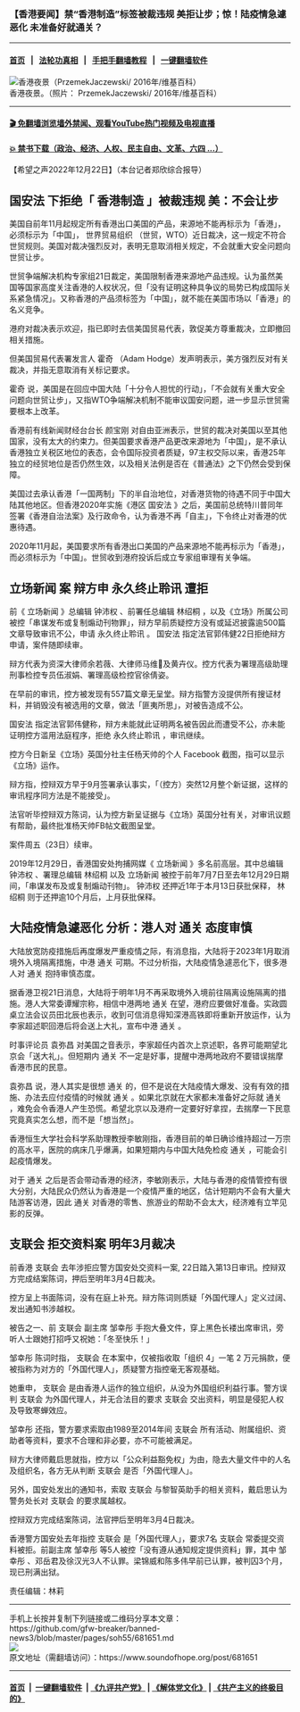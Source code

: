 ### 【香港要闻】禁“香港制造”标签被裁违规 美拒让步；惊！陆疫情急遽恶化 未准备好就通关？
------------------------

#### [首页](https://github.com/gfw-breaker/banned-news3/blob/master/README.md) &nbsp;&nbsp;|&nbsp;&nbsp; [法轮功真相](https://github.com/begood0513/basic/blob/master/README.md)  &nbsp;&nbsp;|&nbsp;&nbsp; [手把手翻墙教程](https://github.com/gfw-breaker/guides/wiki)  &nbsp;&nbsp;|&nbsp;&nbsp; [一键翻墙软件](https://github.com/gfw-breaker/nogfw/blob/master/README.md)  



<div><img alt="香港夜景（PrzemekJaczewski/ 2016年/维基百科）" src="https://img.soundofhope.org/2022-07/hong_kong_night_skyline_from_lugard_road-1658955983079.jpg"/>
<br/><figcaption class="caption">
 香港夜景。（照片： PrzemekJaczewski/ 2016年/维基百科）
</figcaption></div><hr/>

#### [ 🎬  免翻墙浏览墙外禁闻、观看YouTube热门视频及电视直播](https://github.com/gfw-breaker/HelloWorld)

#### [ 💥  禁书下载（政治、经济、人权、民主自由、文革、六四 ...）](https://github.com/gfw-breaker/books/blob/master/README.md)

<div><div class="Content__Wrapper sc-1bvya0-0 elmmKw article_body" itemprop="articleBody">
 <div id="post_place_1">
 </div>
 <p class="meta-top">
  <span class="meta">
   【希望之声2022年12月22日】（本台记者郑欣综合报导）
  </span>
 </p>
 <h2>
  <strong>
   <ok href="/term/99050">
    国安法
   </ok>
   下拒绝「
   <ok href="/term/348592">
    香港制造
   </ok>
   」被裁违规 美：不会让步
  </strong>
 </h2>
 <p>
  美国自前年11月起规定所有香港出口美国的产品，来源地不能再标示为「香港」，必须标示为「中国」，
  <ok href="/term/2936">
   世界贸易组织
  </ok>
  （世贸，WTO）近日裁决，这一规定不符合世贸规则。美国对裁决强烈反对，表明无意取消相关规定，不会就重大安全问题向世贸让步。
 </p>
 <p>
  世贸争端解决机构专家组21日裁定，美国限制香港来源地产品违规。认为虽然美国等国家高度关注香港的人权状况，但「没有证明这种具争议的局势已构成国际关系紧急情况」。又称香港的产品须标签为「中国」，就不能在美国市场以「香港」的名义竞争。
 </p>
 <p>
  港府对裁决表示欢迎，指已即时去信美国贸易代表，敦促美方尊重裁决，立即撤回相关措施。
 </p>
 <p>
  但美国贸易代表署发言人
  <ok href="/term/820659">
   霍奇
  </ok>
  （Adam Hodge）发声明表示，美方强烈反对有关裁决，并指无意取消有关标记要求。
 </p>
 <p>
  <ok href="/term/820659">
   霍奇
  </ok>
  说，美国是在回应中国大陆「十分令人担忧的行动」，「不会就有关重大安全问题向世贸让步」，又指WTO争端解决机制不能审议国安问题，进一步显示世贸需要根本上改革。
 </p>
 <p>
  香港前有线新闻财经台台长
  <ok href="/term/735242">
   颜宝刚
  </ok>
  对自由亚洲表示，世贸的裁决对美国以至其他国家，没有太大的约束力。但美国要求香港产品更改来源地为「中国」，是不承认香港独立关税区地位的表态，会令国际投资者质疑，97主权交际以来，香港25年独立的经贸地位是否仍然生效，以及相关法例是否在《普通法》之下仍然会受到保障。
 </p>
 <p>
  美国过去承认香港「一国两制」下的半自治地位，对香港货物的待遇不同于中国大陆其他地区。但香港2020年实施《港区
  <ok href="/term/99050">
   国安法
  </ok>
  》之后，美国前总统特川普同年签署《香港自治法案》及行政命令，认为香港不再「自主」，下令终止对香港的优惠待遇。
 </p>
 <p>
  2020年11月起，美国要求所有香港出口美国的产品来源地不能再标示为「香港」，而必须标示为「中国」。世贸收到港府投诉后成立专家组审理有关争端。
 </p>
 <h2>
  <strong>
   <ok href="/term/564227">
    立场新闻
   </ok>
   案 辩方申
   <ok href="/term/807390">
    永久终止聆讯
   </ok>
   遭拒
  </strong>
 </h2>
 <p>
  前《
  <ok href="/term/564227">
   立场新闻
  </ok>
  》总编辑
  <ok href="/term/672404">
   钟沛权
  </ok>
  、前署任总编辑
  <ok href="/term/672401">
   林绍桐
  </ok>
  ，以及《立场》所属公司被控「串谋发布或复制煽动刊物罪」，辩方早前质疑控方没有或延迟披露逾500篇文章导致审讯不公，申请
  <ok href="/term/807390">
   永久终止聆讯
  </ok>
  。
  <ok href="/term/99050">
   国安法
  </ok>
  指定法官郭伟健22日拒绝辩方申请，案件随即续审。
 </p>
 <p>
  辩方代表为资深大律师余若薇、大律师马维𫘥及黄卉仪。控方代表为署理高级助理刑事检控专员伍淑娟、署理高级检控官徐倩姿。
 </p>
 <p>
  在早前的审讯，控方被发现有557篇文章无呈堂。辩方指警方没提供所有搜证材料，并销毁没有被选用的文章，做法「匪夷所思」，对被告造成不公。
 </p>
 <p>
  <ok href="/term/99050">
   国安法
  </ok>
  指定法官郭伟健称，辩方未能就此证明两名被告因此而遭受不公，亦未能证明控方滥用法庭程序，拒绝
  <ok href="/term/807390">
   永久终止聆讯
  </ok>
  ，审讯继续。
 </p>
 <p>
  控方今日新呈《立场》英国分社主任杨天帅的个人 Facebook 截图，指可以显示《立场》运作。
 </p>
 <p>
  辩方指，控辩双方早于9月签署承认事实，「（控方）突然12月整个新证据，这样的审讯程序同方法是不能接受」。
 </p>
 <p>
  法官听毕控辩双方陈词，认为控方新呈证据与《立场》英国分社有关，对审讯议题有帮助，最终批准杨天帅FB帖文截图呈堂。
 </p>
 <p>
  案件周五（23日）续审。
 </p>
 <p>
  2019年12月29日，香港国安处拘捕网媒《
  <ok href="/term/564227">
   立场新闻
  </ok>
  》多名前高层。其中总编辑
  <ok href="/term/672404">
   钟沛权
  </ok>
  、署理总编辑
  <ok href="/term/672401">
   林绍桐
  </ok>
  以及
  <ok href="/term/564227">
   立场新闻
  </ok>
  被控于前年7月7日至去年12月29日期间，「串谋发布及或复制煽动刊物」。
  <ok href="/term/672404">
   钟沛权
  </ok>
  还押近1年于本月13日获批保释，
  <ok href="/term/672401">
   林绍桐
  </ok>
  则于还押逾10个月后，上月获批保释。
 </p>
 <h2>
  <strong>
   大陆疫情急遽恶化 分析：港人对
   <ok href="/term/565235">
    通关
   </ok>
   态度审慎
  </strong>
 </h2>
 <p>
  大陆放宽防疫措施后再度爆发严重疫情之际，有消息指，大陆将于2023年1月取消境外入境隔离措施，中港
  <ok href="/term/565235">
   通关
  </ok>
  可期。不过分析指，大陆疫情急遽恶化下，很多港人对
  <ok href="/term/565235">
   通关
  </ok>
  抱持审慎态度。
 </p>
 <p>
  据香港卫视21日消息，大陆将于明年1月不再采取境外入境前往隔离设施隔离的措施。港人大常委谭耀宗称，相信中港两地
  <ok href="/term/565235">
   通关
  </ok>
  在望，港府应要做好准备。实政圆桌立法会议员田北辰也表示，收到可信消息得知深港高铁即将重新开放运作，认为李家超述职回港后将会送上大礼，宣布中港
  <ok href="/term/565235">
   通关
  </ok>
  。
 </p>
 <p>
  时事评论员
  <ok href="/term/78601">
   袁弥昌
  </ok>
  对美国之音表示，李家超任内首次上京述职，各界可能期望北京会「送大礼」。但短期内
  <ok href="/term/565235">
   通关
  </ok>
  不一定是好事，提醒中港两地政府不要错误揣摩香港市民的民意。
 </p>
 <p>
  <ok href="/term/78601">
   袁弥昌
  </ok>
  说，港人其实是很想
  <ok href="/term/565235">
   通关
  </ok>
  的，但不是说在大陆疫情大爆发、没有有效的措施、办法去应付疫情的时候就
  <ok href="/term/565235">
   通关
  </ok>
  。如果北京就在大家都未准备好之际就
  <ok href="/term/565235">
   通关
  </ok>
  ，难免会令香港人产生恐慌。希望北京以及港府一定要好好拿捏，去揣摩一下民意究竟真实怎么想，而不是「想当然」。
 </p>
 <p>
  香港恒生大学社会科学系助理教授李敏刚指，香港目前的单日确诊维持超过一万宗的高水平，医院的病床几乎爆满，如果短期内与中国大陆免检疫
  <ok href="/term/565235">
   通关
  </ok>
  ，可能会引起疫情爆发。
 </p>
 <p>
  对于
  <ok href="/term/565235">
   通关
  </ok>
  之后是否会带动香港的经济，李敏刚表示，大陆与香港的疫情管控有很大分别，大陆民众仍然认为香港是一个疫情严重的地区，估计短期内不会有大量大陆游客访港，因此
  <ok href="/term/565235">
   通关
  </ok>
  对香港的零售、旅游业的帮助不会太大，经济难有立竿见影的反弹。
 </p>
 <h2>
  <strong>
   <ok href="/term/3466">
    支联会
   </ok>
   <ok href="/term/820662">
    拒交资料案
   </ok>
   明年3月裁决
  </strong>
 </h2>
 <p>
  前香港
  <ok href="/term/3466">
   支联会
  </ok>
  去年涉拒应警方国安处交资料一案, 22日踏入第13日审讯。控辩双方完成结案陈词，押后至明年3月4日裁决。
 </p>
 <p>
  控方呈上书面陈词，没有在庭上补充。辩方陈词则质疑「外国代理人」定义过阔、发出通知书涉越权。
 </p>
 <p>
  被告之一、前
  <ok href="/term/3466">
   支联会
  </ok>
  副主席
  <ok href="/term/501218">
   邹幸彤
  </ok>
  手抱大叠文件，穿上黑色长褛出席审讯，旁听人士跟她打招呼又祝她：「冬至快乐！」
 </p>
 <p>
  <ok href="/term/501218">
   邹幸彤
  </ok>
  陈词时指，
  <ok href="/term/3466">
   支联会
  </ok>
  在本案中，仅被指收取「组织 4」一笔 2 万元捐款，便被指称为对方的「外国代理人」，质疑警方指控毫无客观基础。
 </p>
 <p>
  她重申，
  <ok href="/term/3466">
   支联会
  </ok>
  是由香港人运作的独立组织，从没为外国组织利益行事。警方误判
  <ok href="/term/3466">
   支联会
  </ok>
  为外国代理人，并无合法目的要求
  <ok href="/term/3466">
   支联会
  </ok>
  交出资料，明显是侵犯人权及导致寒蝉效应。
 </p>
 <p>
  <ok href="/term/501218">
   邹幸彤
  </ok>
  还指，警方要求索取由1989至2014年间
  <ok href="/term/3466">
   支联会
  </ok>
  所有活动、附属组织、资助者等资料，要求不合理和非必要，亦不可能被满足。
 </p>
 <p>
  辩方大律师戴启思就指，控方以「公众利益豁免权」为由，隐去大量文件中的人名及组织名，各方无从判断
  <ok href="/term/3466">
   支联会
  </ok>
  是否「外国代理人」。
 </p>
 <p>
  另外，国安处发出的通知书，索取
  <ok href="/term/3466">
   支联会
  </ok>
  与黎智英助手的相关资料，戴启思认为警务处长对
  <ok href="/term/3466">
   支联会
  </ok>
  的要求属越权。
 </p>
 <p>
  控辩双方完成结案陈词，法官押后至明年3月4日裁决。
 </p>
 <p>
  香港警方国安处去年指控
  <ok href="/term/3466">
   支联会
  </ok>
  是「外国代理人」，要求7名
  <ok href="/term/3466">
   支联会
  </ok>
  常委提交资料被拒。前副主席
  <ok href="/term/501218">
   邹幸彤
  </ok>
  等5人被控「没有遵从通知规定提供资料」罪，其中
  <ok href="/term/501218">
   邹幸彤
  </ok>
  、邓岳君及徐汉光3人不认罪。梁锦威和陈多伟早前已认罪，被判囚3个月，现已刑满出狱。
 </p>
 <p class="meta-btm">
  责任编辑：林莉
 </p>
</div>
</div>
<hr/>
手机上长按并复制下列链接或二维码分享本文章：<br/>
https://github.com/gfw-breaker/banned-news3/blob/master/pages/soh55/681651.md <br/>
<a href='https://github.com/gfw-breaker/banned-news3/blob/master/pages/soh55/681651.md'><img src='https://github.com/gfw-breaker/banned-news3/blob/master/pages/soh55/681651.md.png'/></a> <br/>
原文地址（需翻墙访问）：https://www.soundofhope.org/post/681651


------------------------
#### [首页](https://github.com/gfw-breaker/banned-news3/blob/master/README.md) &nbsp;|&nbsp; [一键翻墙软件](https://github.com/gfw-breaker/nogfw/blob/master/README.md) &nbsp;| [《九评共产党》](https://github.com/gfw-breaker/9ping.md/blob/master/README.md#九评之一评共产党是什么) | [《解体党文化》](https://github.com/gfw-breaker/jtdwh.md/blob/master/README.md) | [《共产主义的终极目的》](https://github.com/gfw-breaker/gczydzjmd.md/blob/master/README.md)


<img src='http://gfw-breaker.win/banned-news3/pages/soh55/681651.md' width='0px' height='0px'/>